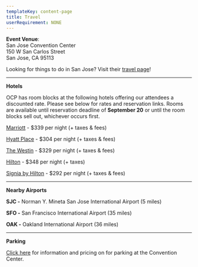 ```yaml
---
templateKey: content-page
title: Travel
userRequirement: NONE
---
```

**Event Venue**: \
San Jose Convention Center\
150 W San Carlos Street\
San Jose, CA 95113

Looking for things to do in San Jose? Visit their [travel page](https://www.sanjose.org/things-to-do)!

- - -

**Hotels**

OCP has room blocks at the following hotels offering our attendees a discounted rate. Please see below for rates and reservation links. Rooms are available until reservation deadline of **September 20** or until the room blocks sell out, whichever occurs first. 

[Marriott](https://book.passkey.com/event/50729593/owner/8855/home) - $339 per night (+ taxes & fees)

[Hyatt Place](https://www.hyatt.com/en-US/group-booking/SJCZJ/G-OCAT) - $304 per night (+ taxes & fees)

[The Westin](https://www.marriott.com/event-reservations/reservation-link.mi?id=1718397657504&key=GRP&app=resvlink) - $329 per night (+ taxes & fees)

[Hilton](https://www.hilton.com/en/attend-my-event/sjcshhf-ocp-0b4ae08d-8f6d-47d5-b4d2-4f032b30c343/) - $348 per night (+ taxes)

[Signia by Hilton](https://www.hilton.com/en/attend-my-event/2024ocpglobalsummitsj/) - $292 per night (+ taxes & fees)

- - -

**Nearby Airports**

**SJC -** Norman Y. Mineta San Jose International Airport (5 miles)

**SFO -** San Francisco International Airport (35 miles) 

**OAK -** Oakland International Airport (36 miles) 

- - -

**Parking**

[Click here](https://www.sanjose.org/pdf/convention-center-parking) for information and pricing on for parking at the Convention Center.
